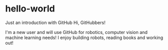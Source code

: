 # hello-world
Just an introduction with GitHub
Hi, GitHubbers!

I'm a new user and will use GitHub for robotics, computer vision and machine learning needs!
I enjoy building robots, reading books and working out!
